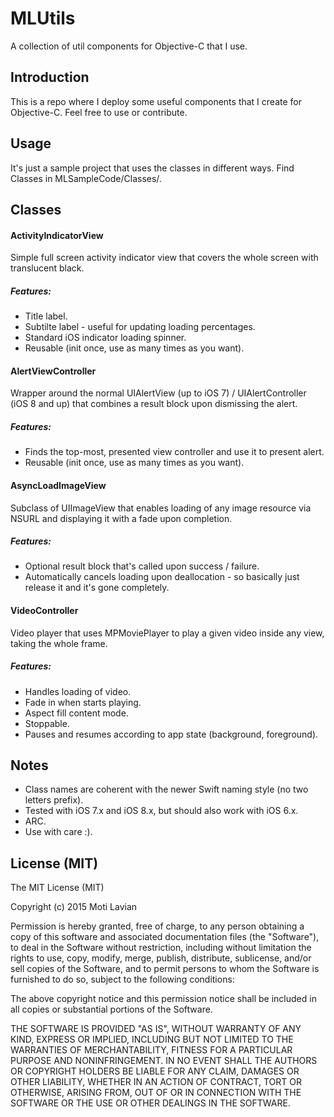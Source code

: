 # MLUtils

A collection of util components for Objective-C that I use.

## Introduction
This is a repo where I deploy some useful components that I create for Objective-C.
Feel free to use or contribute.



## Usage
It's just a sample project that uses the classes in different ways.
Find Classes in MLSampleCode/Classes/.

## Classes
#### ActivityIndicatorView
Simple full screen activity indicator view that covers the whole screen with translucent black.
##### Features:
* Title label.
* Subtilte label - useful for updating loading percentages.
* Standard iOS indicator loading spinner.
* Reusable (init once, use as many times as you want).


#### AlertViewController
Wrapper around the normal UIAlertView (up to iOS 7) / UIAlertController (iOS 8 and up) that combines a result block upon dismissing the alert.
##### Features:
* Finds the top-most, presented view controller and use it to present alert.
* Reusable (init once, use as many times as you want).


#### AsyncLoadImageView
Subclass of UIImageView that enables loading of any image resource via NSURL and displaying it with a fade upon completion.
##### Features:
* Optional result block that's called upon success / failure.
* Automatically cancels loading upon deallocation - so basically just release it and it's gone completely.


#### VideoController
Video player that uses MPMoviePlayer to play a given video inside any view, taking the whole frame.
##### Features:
* Handles loading of video.
* Fade in when starts playing.
* Aspect fill content mode.
* Stoppable.
* Pauses and resumes according to app state (background, foreground).



## Notes
* Class names are coherent with the newer Swift naming style (no two letters prefix).
* Tested with iOS 7.x and iOS 8.x, but should also work with iOS 6.x.
* ARC.
* Use with care :).


## License (MIT)
The MIT License (MIT)

Copyright (c) 2015 Moti Lavian

Permission is hereby granted, free of charge, to any person obtaining a copy
of this software and associated documentation files (the "Software"), to deal
in the Software without restriction, including without limitation the rights
to use, copy, modify, merge, publish, distribute, sublicense, and/or sell
copies of the Software, and to permit persons to whom the Software is
furnished to do so, subject to the following conditions:

The above copyright notice and this permission notice shall be included in all
copies or substantial portions of the Software.

THE SOFTWARE IS PROVIDED "AS IS", WITHOUT WARRANTY OF ANY KIND, EXPRESS OR
IMPLIED, INCLUDING BUT NOT LIMITED TO THE WARRANTIES OF MERCHANTABILITY,
FITNESS FOR A PARTICULAR PURPOSE AND NONINFRINGEMENT. IN NO EVENT SHALL THE
AUTHORS OR COPYRIGHT HOLDERS BE LIABLE FOR ANY CLAIM, DAMAGES OR OTHER
LIABILITY, WHETHER IN AN ACTION OF CONTRACT, TORT OR OTHERWISE, ARISING FROM,
OUT OF OR IN CONNECTION WITH THE SOFTWARE OR THE USE OR OTHER DEALINGS IN THE
SOFTWARE.